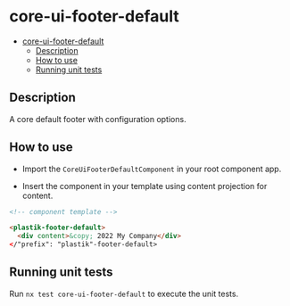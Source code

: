# core-ui-footer-default

- [core-ui-footer-default](#core-ui-footer-default)
  - [Description](#description)
  - [How to use](#how-to-use)
  - [Running unit tests](#running-unit-tests)

## Description

A core default footer with configuration options.

## How to use

- Import the `CoreUiFooterDefaultComponent` in your root component app.

- Insert the component in your template using content projection for content.

```html
<!-- component template -->

<plastik-footer-default>
  <div content>&copy; 2022 My Company</div>
</"prefix": "plastik"-footer-default>
```

## Running unit tests

Run `nx test core-ui-footer-default` to execute the unit tests.
